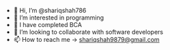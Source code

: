 - 👋 Hi, I’m @shariqshah786
- 👀 I’m interested in programming 
- 🌱 I have completed BCA
- 💞️ I’m looking to collaborate with software developers
- 📫 How to reach me -> shariqshah9879@gmail.com

<!---
shariqshah786/shariqshah786 is a ✨ special ✨ repository because its `README.md` (this file) appears on your GitHub profile.
You can click the Preview link to take a look at your changes.
--->
